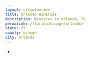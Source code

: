 ```yaml
---
layout: citywineries
title: Orlando Wineries
description: Wineries in Orlando, FL
permalink: /florida/orange/orlando/
state: fl
county: orange
city: orlando
---
```

-
